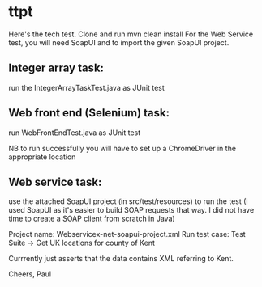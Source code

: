 # ttpt
Here's the tech test. Clone and run mvn clean install
For the Web Service test, you will need SoapUI and to import the given SoapUI project.

## Integer array task: 
run the IntegerArrayTaskTest.java as JUnit test

## Web front end (Selenium) task: 
run WebFrontEndTest.java as JUnit test

NB to run successfully you will have to set up a ChromeDriver in the appropriate location

## Web service task: 
use the attached SoapUI project (in src/test/resources) to run the test
(I used SoapUI as it's easier to build SOAP requests that way. I did not have time to create a SOAP client from scratch in Java)

Project name: Webservicex-net-soapui-project.xml
Run test case:
Test Suite -> Get UK locations for county of Kent

Currrently just asserts that the data contains XML referring to Kent.

Cheers,
Paul
